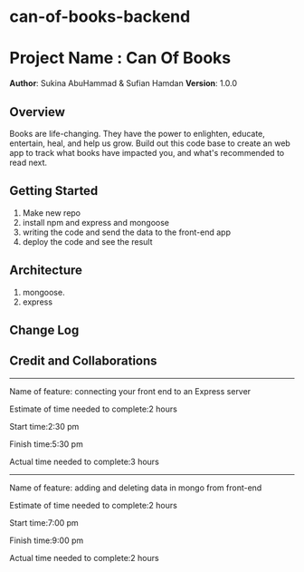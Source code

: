 # can-of-books-backend

# Project Name : Can Of Books

**Author**: Sukina AbuHammad & Sufian Hamdan
**Version**: 1.0.0 

## Overview
Books are life-changing. They have the power to enlighten, educate, entertain, heal, and help us grow. Build out this code base to create an web app to track what books have impacted you, and what's recommended to read next.

## Getting Started
1. Make new repo
2. install  npm and express and mongoose
3. writing the code and send the data to the front-end app
4. deploy the code and see the result
## Architecture
1. mongoose.
2. express

## Change Log
<!-- Use this area to document the iterative changes made to your application as each feature is successfully implemented. Use time stamps. Here's an example:

01-01-2001 4:59pm - Application now has a fully-functional express server, with a GET route for the location resource. -->

## Credit and Collaborations
<!-- Give credit (and a link) to other people or resources that helped you build this application. -->

********************************************************************************************************************
Name of feature:  connecting your front end to an Express server

Estimate of time needed to complete:2 hours

Start time:2:30 pm

Finish time:5:30 pm

Actual time needed to complete:3 hours


********************************************************************************************************************
Name of feature:  adding and deleting data in mongo from front-end

Estimate of time needed to complete:2 hours

Start time:7:00 pm

Finish time:9:00 pm

Actual time needed to complete:2 hours

